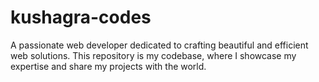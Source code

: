 # kushagra-codes
A passionate web developer dedicated to crafting beautiful and efficient web solutions. This repository is my codebase, where I showcase my expertise and share my projects with the world.
